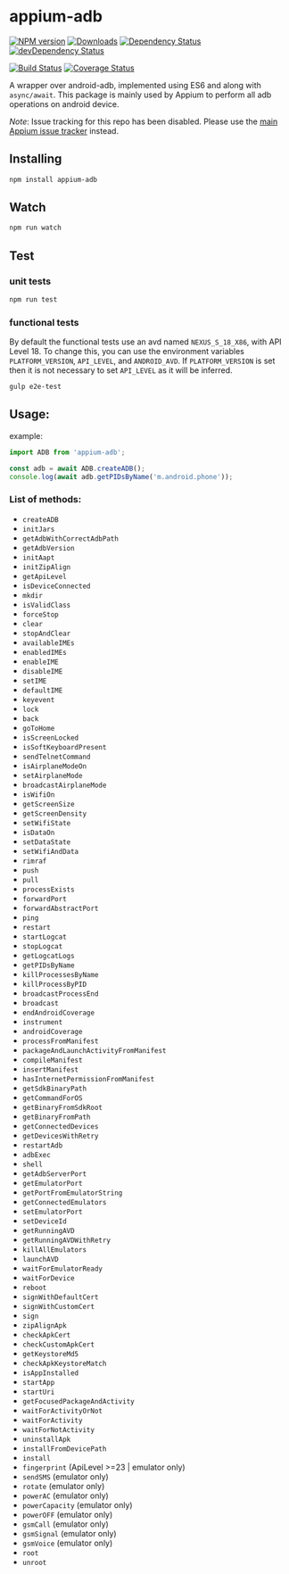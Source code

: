 appium-adb
==========

[![NPM version](http://img.shields.io/npm/v/appium-adb.svg)](https://npmjs.org/package/appium-adb)
[![Downloads](http://img.shields.io/npm/dm/appium-adb.svg)](https://npmjs.org/package/appium-adb)
[![Dependency Status](https://david-dm.org/appium/appium-adb.svg)](https://david-dm.org/appium/appium-adb)
[![devDependency Status](https://david-dm.org/appium/appium-adb/dev-status.svg)](https://david-dm.org/appium/appium-adb#info=devDependencies)

[![Build Status](https://api.travis-ci.org/appium/appium-adb.png?branch=master)](https://travis-ci.org/appium/appium-adb)
[![Coverage Status](https://coveralls.io/repos/appium/appium-adb/badge.svg?branch=master)](https://coveralls.io/r/appium/appium-adb?branch=master)

A wrapper over android-adb, implemented using ES6 and along with `async/await`. This package is mainly used by Appium to perform all adb operations on android device.

*Note*: Issue tracking for this repo has been disabled. Please use the [main Appium issue tracker](https://github.com/appium/appium/issues) instead.

## Installing

```bash
npm install appium-adb
```

## Watch

```bash
npm run watch
```

## Test

### unit tests

```bash
npm run test
```

### functional tests

By default the functional tests use an avd named `NEXUS_S_18_X86`, with API Level
18. To change this, you can use the environment variables `PLATFORM_VERSION`,
`API_LEVEL`, and `ANDROID_AVD`. If `PLATFORM_VERSION` is set then it is not
necessary to set `API_LEVEL` as it will be inferred.

```bash
gulp e2e-test
```

## Usage:

example:

```js
import ADB from 'appium-adb';

const adb = await ADB.createADB();
console.log(await adb.getPIDsByName('m.android.phone'));
```

### List of methods:

- `createADB`
- `initJars`
- `getAdbWithCorrectAdbPath`
- `getAdbVersion`
- `initAapt`
- `initZipAlign`
- `getApiLevel`
- `isDeviceConnected`
- `mkdir`
- `isValidClass`
- `forceStop`
- `clear`
- `stopAndClear`
- `availableIMEs`
- `enabledIMEs`
- `enableIME`
- `disableIME`
- `setIME`
- `defaultIME`
- `keyevent`
- `lock`
- `back`
- `goToHome`
- `isScreenLocked`
- `isSoftKeyboardPresent`
- `sendTelnetCommand`
- `isAirplaneModeOn`
- `setAirplaneMode`
- `broadcastAirplaneMode`
- `isWifiOn`
- `getScreenSize`
- `getScreenDensity`
- `setWifiState`
- `isDataOn`
- `setDataState`
- `setWifiAndData`
- `rimraf`
- `push`
- `pull`
- `processExists`
- `forwardPort`
- `forwardAbstractPort`
- `ping`
- `restart`
- `startLogcat`
- `stopLogcat`
- `getLogcatLogs`
- `getPIDsByName`
- `killProcessesByName`
- `killProcessByPID`
- `broadcastProcessEnd`
- `broadcast`
- `endAndroidCoverage`
- `instrument`
- `androidCoverage`
- `processFromManifest`
- `packageAndLaunchActivityFromManifest`
- `compileManifest`
- `insertManifest`
- `hasInternetPermissionFromManifest`
- `getSdkBinaryPath`
- `getCommandForOS`
- `getBinaryFromSdkRoot`
- `getBinaryFromPath`
- `getConnectedDevices`
- `getDevicesWithRetry`
- `restartAdb`
- `adbExec`
- `shell`
- `getAdbServerPort`
- `getEmulatorPort`
- `getPortFromEmulatorString`
- `getConnectedEmulators`
- `setEmulatorPort`
- `setDeviceId`
- `getRunningAVD`
- `getRunningAVDWithRetry`
- `killAllEmulators`
- `launchAVD`
- `waitForEmulatorReady`
- `waitForDevice`
- `reboot`
- `signWithDefaultCert`
- `signWithCustomCert`
- `sign`
- `zipAlignApk`
- `checkApkCert`
- `checkCustomApkCert`
- `getKeystoreMd5`
- `checkApkKeystoreMatch`
- `isAppInstalled`
- `startApp`
- `startUri`
- `getFocusedPackageAndActivity`
- `waitForActivityOrNot`
- `waitForActivity`
- `waitForNotActivity`
- `uninstallApk`
- `installFromDevicePath`
- `install`
- `fingerprint` (ApiLevel >=23 | emulator only)
- `sendSMS` (emulator only)
- `rotate` (emulator only)
- `powerAC` (emulator only)
- `powerCapacity` (emulator only)
- `powerOFF` (emulator only)
- `gsmCall` (emulator only)
- `gsmSignal` (emulator only)
- `gsmVoice` (emulator only)
- `root`
- `unroot`
